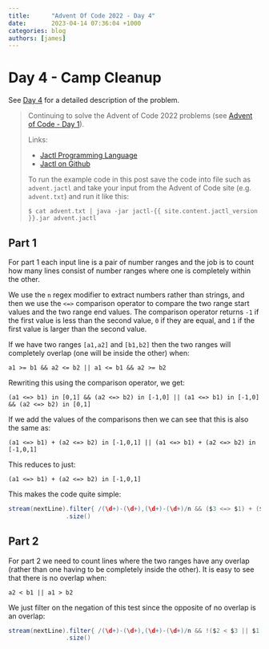```yaml
---
title:      "Advent Of Code 2022 - Day 4"
date:       2023-04-14 07:36:04 +1000
categories: blog
authors: [james]
---
```


# Day 4 - Camp Cleanup

See [Day 4](https://adventofcode.com/2022/day/4) for a detailed description of the problem.

<!--truncate-->

> Continuing to solve the Advent of Code 2022 problems
> (see [Advent of Code - Day 1](2023-04-06-advent-of-code-2022-day1.md)).
>
> Links:
> * [Jactl Programming Language](https://jactl.io)
> * [Jactl on Github](https://github.com/jaccomoc/jactl)
>
> To run the example code in this post save the code into file such as `advent.jactl` and take your input from the
> Advent of Code site (e.g. `advent.txt`) and run it like this:
> ```shell
> $ cat advent.txt | java -jar jactl-{{ site.content.jactl_version }}.jar advent.jactl 
> ```

## Part 1

For part 1 each input line is a pair of number ranges and the job is to count how many lines consist of
number ranges where one is completely within the other.

We use the `n` regex modifier to extract numbers rather than strings, and then we use the `<=>` comparison
operator to compare the two range start values and the two range end values.
The comparison operator returns `-1` if the first value is less than the second value, `0` if they are equal,
and `1` if the first value is larger than the second value.

If we have two ranges `[a1,a2]` and `[b1,b2]` then the two ranges will completely overlap (one will be inside the other)
when:
```
a1 >= b1 && a2 <= b2 || a1 <= b1 && a2 >= b2
```
Rewriting this using the comparison operator, we get:
```
(a1 <=> b1) in [0,1] && (a2 <=> b2) in [-1,0] || (a1 <=> b1) in [-1,0] && (a2 <=> b2) in [0,1]
```
If we add the values of the comparisons then we can see that this is also the same as:
```
(a1 <=> b1) + (a2 <=> b2) in [-1,0,1] || (a1 <=> b1) + (a2 <=> b2) in [-1,0,1]
```
This reduces to just:
```
(a1 <=> b1) + (a2 <=> b2) in [-1,0,1]
```

This makes the code quite simple:

```groovy
stream(nextLine).filter{ /(\d+)-(\d+),(\d+)-(\d+)/n && ($3 <=> $1) + ($4 <=> $2) in [-1,0,1] }
                .size()
```

## Part 2

For part 2 we need to count lines where the two ranges have any overlap (rather than one having to be completely
inside the other).
It is easy to see that there is no overlap when:
```
a2 < b1 || a1 > b2
```
We just filter on the negation of this test since the opposite of no overlap is an overlap:

```groovy
stream(nextLine).filter{ /(\d+)-(\d+),(\d+)-(\d+)/n && !($2 < $3 || $1 > $4) }
                .size()
```

